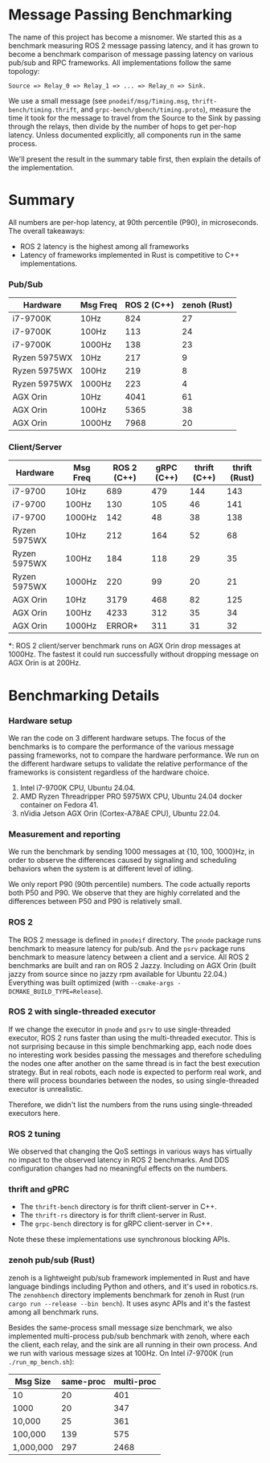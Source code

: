 # Message Passing Benchmarking
The name of this project has become a misnomer. We started this as a
benchmark measuring ROS 2 message passing latency, and it has grown to become
a benchmark comparison of message passing latency on various pub/sub and
RPC frameworks. All implementations follow the same topology:
```
Source => Relay_0 => Relay_1 => ... => Relay_n => Sink.
```
We use a small message (see `pnodeif/msg/Timing.msg`, `thrift-bench/timing.thrift`,
and `grpc-bench/gbench/timing.proto`), measure the time it took for the
message to travel from the Source to the Sink by passing through the relays,
then divide by the number of hops to get per-hop latency.
Unless documented explicitly, all components run in the same process.

We'll present the result in the summary table first, then explain the details
of the implementation.

# Summary
All numbers are per-hop latency, at 90th percentile (P90), in microseconds.
The overall takeaways:
* ROS 2 latency is the highest among all frameworks
* Latency of frameworks implemented in Rust is competitive to C++ implementations.

### Pub/Sub
| Hardware     | Msg Freq | ROS 2 (C++) | zenoh (Rust) |
| ------------ | -------- | ----------- | ------------ |
| i7-9700K     | 10Hz     | 824         | 27           |
| i7-9700K     | 100Hz    | 113         | 24           |
| i7-9700K     | 1000Hz   | 138         | 23           |
| Ryzen 5975WX | 10Hz     | 217         | 9            |
| Ryzen 5975WX | 100Hz    | 219         | 8            |
| Ryzen 5975WX | 1000Hz   | 223         | 4            |
| AGX Orin     | 10Hz     | 4041        | 61           |
| AGX Orin     | 100Hz    | 5365        | 38           |
| AGX Orin     | 1000Hz   | 7968        | 20           |

### Client/Server
| Hardware     | Msg Freq | ROS 2 (C++) | gRPC (C++) | thrift (C++) | thrift (Rust) |
| ------------ | -------- | ----------- | ---------- | ------------ | ------------- |
| i7-9700      | 10Hz     | 689         | 479        | 144          | 143           |
| i7-9700      | 100Hz    | 130         | 105        | 46           | 141           |
| i7-9700      | 1000Hz   | 142         | 48         | 38           | 138           |
| Ryzen 5975WX | 10Hz     | 212         | 164        | 52           | 68            |
| Ryzen 5975WX | 100Hz    | 184         | 118        | 29           | 35            |
| Ryzen 5975WX | 1000Hz   | 220         | 99         | 20           | 21            |
| AGX Orin     | 10Hz     | 3179        | 468        | 82           | 125           |
| AGX Orin     | 100Hz    | 4233        | 312        | 35           | 34            |
| AGX Orin     | 1000Hz   | ERROR*      | 311        | 31           | 32            |

*: ROS 2 client/server benchmark runs on AGX Orin drop messages at 1000Hz. 
The fastest it could run successfully without dropping message on AGX Orin
is at 200Hz. 

# Benchmarking Details
### Hardware setup
We ran the code on 3 different hardware setups. The focus of the benchmarks is to
compare the performance of the various message
passing frameworks, not to compare the hardware performance. We run on the different
hardware setups to validate the relative performance of the frameworks is consistent
regardless of the hardware choice.

1. Intel i7-9700K CPU, Ubuntu 24.04.
2. AMD Ryzen Threadripper PRO 5975WX CPU, Ubuntu 24.04 docker container on Fedora 41.
3. nVidia Jetson AGX Orin (Cortex-A78AE CPU), Ubuntu 22.04.

### Measurement and reporting
We run the benchmark by sending 1000 messages at {10, 100, 1000}Hz, in order to observe
the differences caused by signaling and scheduling behaviors when the system is at
different level of idling.

We only report P90 (90th percentile) numbers. The code actually reports both P50 and P90.
We observe that they are highly correlated and the differences between P50 and P90 is
relatively small.


### ROS 2
The ROS 2 message is defined in `pnodeif` directory. The `pnode` package runs benchmark
to measure latency for pub/sub. And the `psrv` package runs benchmark to
measure latency between a client and a service.
All ROS 2 benchmarks are built and ran on ROS 2 Jazzy. Including on AGX Orin
(built jazzy from source since no jazzy rpm available for Ubuntu 22.04.)
Everything was built optimized (with `--cmake-args -DCMAKE_BUILD_TYPE=Release`).

### ROS 2 with single-threaded executor
If we change the executor in `pnode` and `psrv` to use single-threaded executor,
ROS 2 runs faster than using the multi-threaded executor.
This is not surprising because in this simple benchmarking app, each node
does no interesting work besides passing the messages and therefore
scheduling the nodes one after another on the same thread is in fact
the best execution strategy. But in real robots, each node is expected
to perform real work, and there will process boundaries between the nodes,
so using single-threaded executor is unrealistic.

Therefore, we didn't list the numbers from the runs using single-threaded executors
here.

### ROS 2 tuning
We observed that changing the QoS settings in various ways
has virtually no impact to the observed latency in ROS 2 benchmarks.
And DDS configuration changes had no meaningful effects on the numbers.

### thrift and gPRC
* The `thrift-bench` directory is for thrift client-server in C++.
* The `thrift-rs` directory is for thrift client-server in Rust.
* The `grpc-bench` directory is for gRPC client-server in C++.

Note these these implementations use synchronous blocking APIs.

### zenoh pub/sub (Rust)
zenoh is a lightweight pub/sub framework implemented in Rust and have language
bindings including Python and others, and it's used in robotics.rs.
The `zenohbench` directory implements benchmark for zenoh in Rust 
(run `cargo run --release --bin bench`).
It uses async APIs and it's the fastest among all benchmark runs.

Besides the same-process small message size benchmark, we also implemented
multi-process pub/sub benchmark with zenoh, where each the client,
each relay, and the sink are all running in their own process. 
And we run with various message sizes at 100Hz. On Intel i7-9700K 
(run `./run_mp_bench.sh`):

| Msg Size  | same-proc | multi-proc |
| --------- | --------- | ---------- |
| 10        | 20        | 401        |
| 1000      | 20        | 347        |
| 10,000    | 25        | 361        |
| 100,000   | 139       | 575        |
| 1,000,000 | 297       | 2468       |
